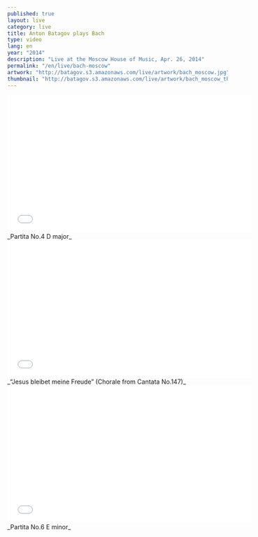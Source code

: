 ```yaml
---
published: true
layout: live
category: live
title: Anton Batagov plays Bach
type: video
lang: en
year: "2014"
description: "Live at the Moscow House of Music, Apr. 26, 2014"
permalink: "/en/live/bach-moscow"
artwork: "http://batagov.s3.amazonaws.com/live/artwork/bach_moscow.jpg"
thumbnail: "http://batagov.s3.amazonaws.com/live/artwork/bach_moscow_thumb.jpg"
---
```


   
   
   
<iframe width="560" height="315" src="//www.youtube.com/embed/2p5OiaIsZL8" frameborder="0" allowfullscreen></iframe>
_Partita No.4 D major_  
  
  
  
<iframe width="560" height="315" src="//www.youtube.com/embed/NWlx4Gipn74" frameborder="0" allowfullscreen></iframe>
_“Jesus bleibet meine Freude” (Chorale from Cantata No.147)_  
  
  
  
<iframe width="560" height="315" src="//www.youtube.com/embed/LbSFqlqd9QU" frameborder="0" allowfullscreen></iframe>
_Partita No.6 E minor_